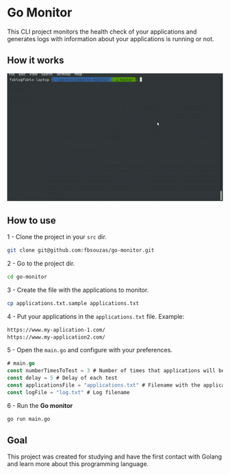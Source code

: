 # Go Monitor

This CLI project monitors the health check of your applications and generates logs with information about your applications is running or not.

## How it works

![how to use](how-it-works.gif)

## How to use

1 - Clone the project in your `src` dir.
```sh
git clone git@github.com:fbsouzas/go-monitor.git
```

2 - Go to the project dir.
```sh
cd go-monitor
```

3 - Create the file with the applications to monitor.
```sh
cp applications.txt.sample applications.txt
```

4 - Put your applications in the `applications.txt` file. Example:
```sh
https://www.my-aplication-1.com/
https://www.my-application2.com/
```
5 - Open the `main.go` and configure with your preferences.
```go
# main.go
const numberTimesToTest = 3 # Number of times that applications will be test
const delay = 5 # Delay of each test
const applicationsFile = "applications.txt" # Filename with the applications
const logFile = "log.txt" # Log filename
```

6 - Run the **Go monitor**
```sh
go run main.go
```

## Goal

This project was created for studying and have the first contact with Golang and learn more about this programming language.

